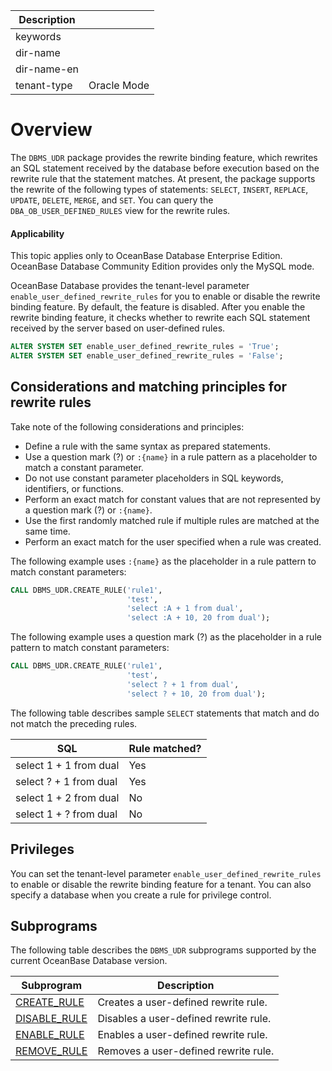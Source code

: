| Description   |                 |
|---------------|-----------------|
| keywords      |                 |
| dir-name      |                 |
| dir-name-en   |                 |
| tenant-type   | Oracle Mode     |

# Overview

The `DBMS_UDR` package provides the rewrite binding feature, which rewrites an SQL statement received by the database before execution based on the rewrite rule that the statement matches. At present, the package supports the rewrite of the following types of statements: `SELECT`, `INSERT`, `REPLACE`, `UPDATE`, `DELETE`, `MERGE`, and `SET`. You can query the `DBA_OB_USER_DEFINED_RULES` view for the rewrite rules.

  <main id="notice" >
    <h4>Applicability</h4>
    <p>This topic applies only to OceanBase Database Enterprise Edition. OceanBase Database Community Edition provides only the MySQL mode. </p>
  </main>

OceanBase Database provides the tenant-level parameter `enable_user_defined_rewrite_rules` for you to enable or disable the rewrite binding feature. By default, the feature is disabled. After you enable the rewrite binding feature, it checks whether to rewrite each SQL statement received by the server based on user-defined rules.

```sql
ALTER SYSTEM SET enable_user_defined_rewrite_rules = 'True';
ALTER SYSTEM SET enable_user_defined_rewrite_rules = 'False';
```

## Considerations and matching principles for rewrite rules

Take note of the following considerations and principles:

- Define a rule with the same syntax as prepared statements.
- Use a question mark (?) or `:{name}` in a rule pattern as a placeholder to match a constant parameter.
- Do not use constant parameter placeholders in SQL keywords, identifiers, or functions.
- Perform an exact match for constant values that are not represented by a question mark (?) or `:{name}`.
- Use the first randomly matched rule if multiple rules are matched at the same time.
- Perform an exact match for the user specified when a rule was created.


The following example uses `:{name}` as the placeholder in a rule pattern to match constant parameters:

```sql
CALL DBMS_UDR.CREATE_RULE('rule1',
                          'test',
                          'select :A + 1 from dual',
                          'select :A + 10, 20 from dual');
```

The following example uses a question mark (?) as the placeholder in a rule pattern to match constant parameters:

```sql
CALL DBMS_UDR.CREATE_RULE('rule1',
                          'test',
                          'select ? + 1 from dual',
                          'select ? + 10, 20 from dual');
```

The following table describes sample `SELECT` statements that match and do not match the preceding rules.

| **SQL** | **Rule matched?** |
| --- | --- |
| select 1 + 1 from dual | Yes |
| select ? + 1 from dual | Yes |
| select 1 + 2 from dual | No |
| select 1 + ? from dual | No |


## Privileges

You can set the tenant-level parameter `enable_user_defined_rewrite_rules` to enable or disable the rewrite binding feature for a tenant. You can also specify a database when you create a rule for privilege control.

## Subprograms

The following table describes the `DBMS_UDR` subprograms supported by the current OceanBase Database version.

| **Subprogram** | **Description** |
| --- | --- |
| [CREATE_RULE](../17800.dbms-udr-oracle/200.create-rule-oracle.md) | Creates a user-defined rewrite rule.  |
| [DISABLE_RULE](../17800.dbms-udr-oracle/300.disable-rule-oracle.md) | Disables a user-defined rewrite rule.  |
| [ENABLE_RULE](../17800.dbms-udr-oracle/400.enable-rule-oracle.md) | Enables a user-defined rewrite rule.  |
| [REMOVE_RULE](../17800.dbms-udr-oracle/500.remove-rule-oracle.md) | Removes a user-defined rewrite rule.  |
